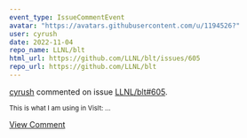```yaml
---
event_type: IssueCommentEvent
avatar: "https://avatars.githubusercontent.com/u/1194526?"
user: cyrush
date: 2022-11-04
repo_name: LLNL/blt
html_url: https://github.com/LLNL/blt/issues/605
repo_url: https://github.com/LLNL/blt
---
```


<a href='https://github.com/cyrush' target='_blank'>cyrush</a> commented on issue <a href='https://github.com/LLNL/blt/issues/605' target='_blank'>LLNL/blt#605</a>.

<small>This is what I am using in VisIt:...</small>

<a href='https://github.com/LLNL/blt/issues/605' target='_blank'>View Comment</a>